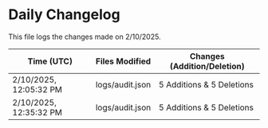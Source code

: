 # Daily Changelog

This file logs the changes made on 2/10/2025.

| Time (UTC)             | Files Modified                    | Changes (Addition/Deletion) |
|------------------------|-----------------------------------|-----------------------------|
| 2/10/2025, 12:05:32 PM | logs/audit.json | 5 Additions & 5 Deletions |
| 2/10/2025, 12:35:32 PM | logs/audit.json | 5 Additions & 5 Deletions|
